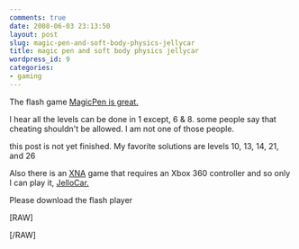```yaml
---
comments: true
date: 2008-06-03 23:13:50
layout: post
slug: magic-pen-and-soft-body-physics-jellycar
title: magic pen and soft body physics jellycar
wordpress_id: 9
categories:
- gaming
---
```


The flash game [MagicPen is great.](http://www.addictinggames.com/magicpen.html)

I hear all the levels can be done in 1 except, 6 & 8. some people say that cheating shouldn't be allowed. I am not one of those people.

this post is not yet finished. My favorite solutions are levels 10, 13, 14, 21, and 26



Also there is an [XNA](http://msdn.microsoft.com/en-us/xna/default.aspx) game that requires an Xbox 360 controller and so only I can play it, [JelloCar.](http://walaber.com/index.php?action=showitem&id=17)





Please download the flash player


[RAW]


[/RAW]

